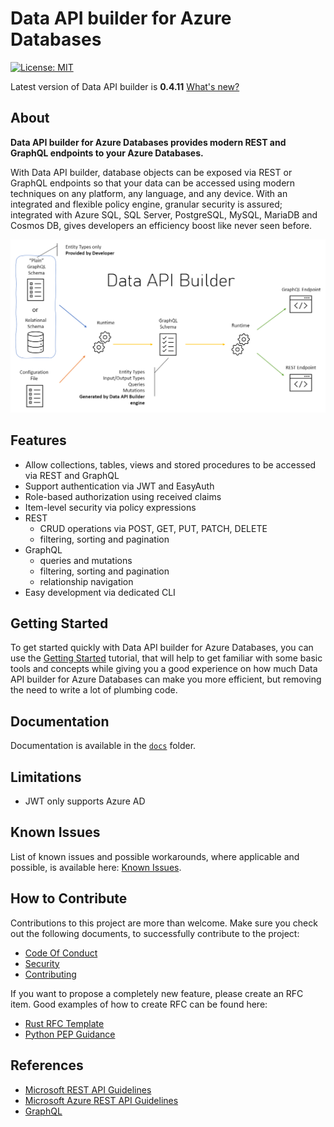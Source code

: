 # Data API builder for Azure Databases

[![License: MIT](https://img.shields.io/badge/license-MIT-blue.svg)](https://opensource.org/licenses/MIT)

Latest version of Data API builder is  **0.4.11** [What's new?](./docs/whats-new.md#version-0411)

## About

**Data API builder for Azure Databases provides modern REST and GraphQL endpoints to your Azure Databases.**

With Data API builder, database objects can be exposed via REST or GraphQL endpoints so that your data can be accessed using modern techniques on any platform, any language, and any device. With an integrated and flexible policy engine, granular security is assured; integrated with Azure SQL, SQL Server, PostgreSQL, MySQL, MariaDB and Cosmos DB, gives developers an efficiency boost like never seen before.

![Data API Builder Architecture Overview Diagram](./docs/media/data-api-builder-overview.png)

## Features

- Allow collections, tables, views and stored procedures to be accessed via REST and GraphQL
- Support authentication via JWT and EasyAuth
- Role-based authorization using received claims
- Item-level security via policy expressions
- REST
  - CRUD operations via POST, GET, PUT, PATCH, DELETE
  - filtering, sorting and pagination
- GraphQL
  - queries and mutations
  - filtering, sorting and pagination
  - relationship navigation
- Easy development via dedicated CLI

## Getting Started

To get started quickly with Data API builder for Azure Databases, you can use the [Getting Started](./docs/getting-started/getting-started.md) tutorial, that will help to get familiar with some basic tools and concepts while giving you a good experience on how much Data API builder for Azure Databases can make you more efficient, but removing the need to write a lot of plumbing code.

## Documentation

Documentation is available in the [`docs`](./docs) folder.

## Limitations

- JWT only supports Azure AD

## Known Issues

List of known issues and possible workarounds, where applicable and possible, is available here: [Known Issues](./docs/known-issues.md).

## How to Contribute

Contributions to this project are more than welcome. Make sure you check out the following documents, to successfully contribute to the project:

- [Code Of Conduct](./CODE_OF_CONDUCT.md)
- [Security](./SECURITY.md)
- [Contributing](./CONTRIBUTING.md)

If you want to propose a completely new feature, please create an RFC item. Good examples of how to create RFC can be found here:

- [Rust RFC Template](https://github.com/rust-lang/rfcs/blob/master/0000-template.md)
- [Python PEP Guidance](https://www.python.org/dev/peps/pep-0001/#what-belongs-in-a-successful-pep)

## References

- [Microsoft REST API Guidelines](https://github.com/microsoft/api-guidelines/blob/vNext/Guidelines.md)
- [Microsoft Azure REST API Guidelines](https://github.com/microsoft/api-guidelines/blob/vNext/azure/Guidelines.md)
- [GraphQL](https://graphql.org/)
